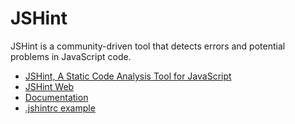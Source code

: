 # JSHint

JSHint is a community-driven tool that detects errors and potential problems in JavaScript code.

* [JSHint, A Static Code Analysis Tool for JavaScript](https://github.com/jshint/jshint)
* [JSHint Web](http://jshint.com/)
* [Documentation](http://jshint.com/docs/)
* [.jshintrc example](https://github.com/jshint/jshint/blob/master/examples/.jshintrc)